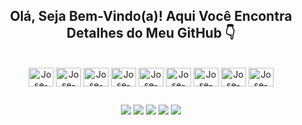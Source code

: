 ## <div align="center">Olá, Seja Bem-Vindo(a)! Aqui Você Encontra Detalhes do Meu GitHub 👇</div>
<!-- <div align="center">
  <a href="https://github.com/jsgomesjr">
  <img height="180em" src="https://github-readme-stats.vercel.app/api?username=jsgomesjr&show_icons=true&theme=codeSTACKr&border_radius=20px&border_color=ffffff&bg_color=101010&include_all_commits=true&count_private=true"/>
  <img height="180em" src="https://github-readme-stats.vercel.app/api/top-langs/?username=jsgomesjr&layout=compact&langs_count=8&theme=codeSTACKr&border_radius=20px&border_color=ffffff&bg_color=101010"/>
</div> -->
  
<div style="display: inline_block" align="center"><br>
  <img title="HTML" align="center" alt="Jose-HTML" height="30" width="40" src="https://cdn.jsdelivr.net/gh/devicons/devicon/icons/html5/html5-original.svg">
  <img title="CSS" align="center" alt="Jose-CSS" height="30" width="40" src="https://cdn.jsdelivr.net/gh/devicons/devicon/icons/css3/css3-original.svg">
  <img title="Bootstrap" align="center" alt="Jose-Bootstrap" height="30" width="40" src="https://cdn.jsdelivr.net/gh/devicons/devicon/icons/bootstrap/bootstrap-original.svg">
  <img title="JavaScript" align="center" alt="Jose-JS" height="30" width="40" src="https://cdn.jsdelivr.net/gh/devicons/devicon/icons/javascript/javascript-original.svg">
  <img title="jQuery" align="center" alt="Jose-jQuery" height="30" width="40" src="https://cdn.jsdelivr.net/gh/devicons/devicon/icons/jquery/jquery-original.svg">
  <img title="PHP" align="center" alt="Jose-PHP" height="30" width="40" src="https://cdn.jsdelivr.net/gh/devicons/devicon/icons/php/php-original.svg">
  <img title="Laravel" align="center" alt="Jose-Laravel" height="30" width="40" src="https://cdn.jsdelivr.net/gh/devicons/devicon/icons/laravel/laravel-plain.svg">
  <img title="MySQL" align="center" alt="Jose-MySql" height="30" width="40" src="https://cdn.jsdelivr.net/gh/devicons/devicon/icons/mysql/mysql-original-wordmark.svg">
  <img title="WordPress" align="center" alt="Jose-WordPress" height="30" width="40" src="https://cdn.jsdelivr.net/gh/devicons/devicon/icons/wordpress/wordpress-plain.svg">
</div>
  
  ##
 
<div align="center">
  <a href="https://www.instagram.com/jsgomesjr/" target="_blank"><img src="https://img.shields.io/badge/-Instagram-%23E4405F?style=for-the-badge&logo=instagram&logoColor=white" target="_blank"></a>
  <a href="https://www.facebook.com/jsgomesjr" target="_blank"><img src="https://img.shields.io/badge/Facebook-1877F2?style=for-the-badge&logo=facebook&logoColor=white"_blank"></a>
  <a href="https://twitter.com/jsgomesjr" target="_blank"><img src="https://img.shields.io/badge/Twitter-1DA1F2?style=for-the-badge&logo=twitter&logoColor=white" target="_blank"></a>
  <a href = "mailto:contact.jsgomesjr@gmail.com"><img src="https://img.shields.io/badge/-Gmail-%23333?style=for-the-badge&logo=gmail&logoColor=white" 
  target="_blank"></a>
  <a href="https://www.linkedin.com/in/jsgomesjr/" target="_blank"><img src="https://img.shields.io/badge/-LinkedIn-%230077B5?style=for-the-badge&logo=linkedin&logoColor=white" target="_blank"></a>
  
</div>
